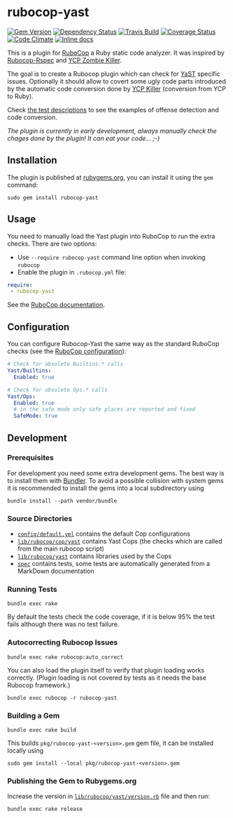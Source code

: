 rubocop-yast
============

[![Gem Version](https://badge.fury.io/rb/rubocop-yast.svg)](http://badge.fury.io/rb/rubocop-yast)
[![Dependency Status](https://gemnasium.com/lslezak/rubocop-yast.svg)](https://gemnasium.com/lslezak/rubocop-yast)
[![Travis Build](https://travis-ci.org/lslezak/rubocop-yast.svg?branch=master)](https://travis-ci.org/lslezak/rubocop-yast)
[![Coverage Status](https://img.shields.io/coveralls/lslezak/rubocop-yast.svg)](https://coveralls.io/r/lslezak/rubocop-yast?branch=master)
[![Code Climate](https://codeclimate.com/github/lslezak/rubocop-yast/badges/gpa.svg)](https://codeclimate.com/github/lslezak/rubocop-yast)
[![Inline docs](http://inch-ci.org/github/lslezak/rubocop-yast.svg?branch=master)](http://inch-ci.org/github/lslezak/rubocop-yast)


This is a plugin for [RuboCop](https://github.com/bbatsov/rubocop)
a Ruby static code analyzer. It was inspired by [Rubocop-Rspec](https://github.com/nevir/rubocop-rspec)
and [YCP Zombie Killer](https://github.com/yast/zombie-killer).

The goal is to create a Rubocop plugin which can check for
[YaST](http://yast.github.io/) specific issues. Optionally it should allow to
covert some ugly code parts introduced by the automatic code conversion done by
[YCP Killer](https://github.com/yast/ycp-killer) (conversion from YCP to Ruby).

Check [the test descriptions](spec/builtins_spec.md) to see the examples of offense
detection and code conversion.

*The plugin is currently in early development, always manually check the chages
done by the plugin! It can eat your code... ;-)*


Installation
------------

The plugin is published at [rubygems.org](https://rubygems.org/gems/rubocop-yast),
you can install it using the `gem` command:

```shell
sudo gem install rubocop-yast
```

Usage
-----

You need to manually load the Yast plugin into RuboCop to run the extra checks.
There are two options:

- Use `--require rubocop-yast` command line option when invoking `rubocop`
- Enable the plugin in `.rubocop.yml` file:
```yaml
require:
 - rubocop-yast
```

See the [RuboCop documentation](https://github.com/bbatsov/rubocop#loading-extensions).

Configuration
-------------

You can configure Rubocop-Yast the same way as the standard RuboCop checks
(see the [RuboCop configuration](https://github.com/bbatsov/rubocop#configuration)):

```yaml
# Check for obsolete Builtins.* calls
Yast/Builtins:
  Enabled: true

# Check for obsolete Ops.* calls
Yast/Ops:
  Enabled: true
  # in the safe mode only safe places are reported and fixed
  SafeMode: true
```

Development
-----------

### Prerequisites

For development you need some extra development gems. The best way is to install them with [Bundler](http://bundler.io/). To avoid a possible collision with system gems it is recommended
to install the gems into a local subdirectory using

```shell
bundle install --path vendor/bundle
```

### Source Directories

* [`config/default.yml`](config/default.yml) contains the default Cop configurations
* [`lib/rubocop/cop/yast`](lib/rubocop/yast) contains Yast Cops (the checks which are called
  from the main rubocop script)
* [`lib/rubocop/yast`](lib/rubocop/yast) contains libraries used by the Cops
* [`spec`](spec) contains tests, some tests are automatically generated from a MarkDown
  documentation

### Running Tests

```
bundle exec rake
```
 
By default the tests check the code coverage, if it is below 95% the test fails although
there was no test failure.
 
### Autocorrecting Rubocop Issues
 
```
bundle exec rake rubocop:auto_correct
```
 
You can also load the plugin itself to verify that plugin loading works correctly.
(Plugin loading is not covered by tests as it needs the base Rubocop framework.)

```
bundle exec rubocop -r rubocop-yast
```

### Building a Gem

```
bundle exec rake build
```

This builds `pkg/rubocop-yast-<version>.gem` gem file, it can be installed locally using
```
sudo gem install --local pkg/rubocop-yast-<version>.gem
```

### Publishing the Gem to Rubygems.org

Increase the version in [`lib/rubocop/yast/version.rb`](lib/rubocop/yast/version.rb) file
and then run:

```
bundle exec rake release
```


